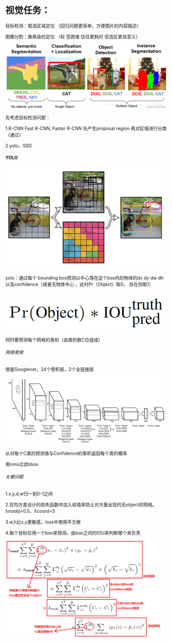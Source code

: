 # 视觉任务：

目标检测：框选区域定位 （回归问题更简单，方便图片的内容描述）

图像分割：像素级的定位 （标 签困难 往往更耗时 但选区更具意义）





![视觉任务](https://raw.githubusercontent.com/Ulquiorracifa/DF416/master/pic/yolovNote_0.png)



先考虑目标检测问题：

1.R-CNN Fast R-CNN, Faster R-CNN 		先产生proposal region 再对区域进行分类（通过）

2.yolo，SSD							



#### YOLO

![box分割](https://raw.githubusercontent.com/Ulquiorracifa/DF416/master/pic/yolovNote_1.jpg)



yolo：通过每个 bounding box预测以中心落在这个box内的物体的dx dy dw dh以及confidence（或者无物体中心  ，此时Pr（Object）取0， 存在则取1）

​				![置信度](https://raw.githubusercontent.com/Ulquiorracifa/DF416/master/pic/yolovNote_2.jpg)

同时要预测每个网格的类别（由类别数C位组成）

###### 网络骨架

借鉴Googlenet，24个卷积层，2个全链接层

![yolov1网络结构](https://raw.githubusercontent.com/Ulquiorracifa/DF416/master/pic/yolovNote_3.jpg)



从对每个C类的预测值与Confidence的乘积返回每个类的概率

用nms过滤bbox



###### 关键问题

1.x,y,d,w归一到0-1之间

2.在均方差设计的损失函数中加入权值来防止对大量出现的无object的网格。λnoobj=0.5，λcoord=5

3.w,h比x,y更敏感，loss中使用平方根

4.每个目标仅用一个box来预测，由box之间的IOU来判断哪个来负责



![yolov-LOSS](https://raw.githubusercontent.com/Ulquiorracifa/DF416/master/pic/yolovNote_4.jpg)

